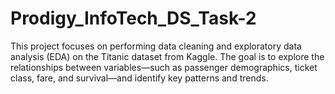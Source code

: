 # Prodigy_InfoTech_DS_Task-2
This project focuses on performing data cleaning and exploratory data analysis (EDA) on the Titanic dataset from Kaggle. The goal is to explore the relationships between variables—such as passenger demographics, ticket class, fare, and survival—and identify key patterns and trends.
